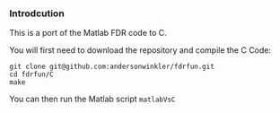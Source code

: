 ### Introdcution

This is a port of the Matlab FDR code to C.

You will first need to download the repository and compile the C Code:

```
git clone git@github.com:andersonwinkler/fdrfun.git
cd fdrfun/C
make
```

You can then run the Matlab script `matlabVsC`